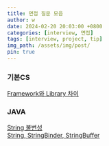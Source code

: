 ```yaml
---
title: 면접 질문 모음
author: w
date: 2024-02-20 20:03:00 +0800
categories: [interview, 면접]
tags: [interview, project, tip]
img_path: /assets/img/post/
pin: true
---
```


### 기본CS
[Framework와 Library 차이](/posts/Framework와-Library-차이)

### JAVA
[String 불변성](/posts/String-불변성)  
[String, StringBinder, StringBuffer](/posts/String,-StringBinder,-StringBuffer)
